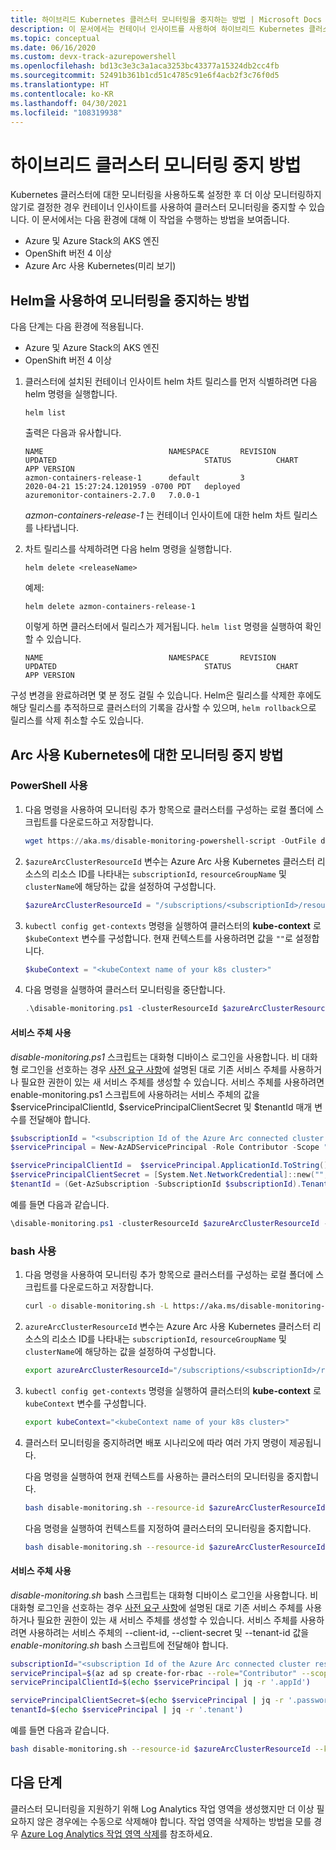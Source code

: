 ```yaml
---
title: 하이브리드 Kubernetes 클러스터 모니터링을 중지하는 방법 | Microsoft Docs
description: 이 문서에서는 컨테이너 인사이트를 사용하여 하이브리드 Kubernetes 클러스터의 모니터링을 중지할 수 있는 방법에 대해 설명합니다.
ms.topic: conceptual
ms.date: 06/16/2020
ms.custom: devx-track-azurepowershell
ms.openlocfilehash: bd13c3e3c3a1aca3253bc43377a15324db2cc4fb
ms.sourcegitcommit: 52491b361b1cd51c4785c91e6f4acb2f3c76f0d5
ms.translationtype: HT
ms.contentlocale: ko-KR
ms.lasthandoff: 04/30/2021
ms.locfileid: "108319938"
---
```

# <a name="how-to-stop-monitoring-your-hybrid-cluster"></a>하이브리드 클러스터 모니터링 중지 방법

Kubernetes 클러스터에 대한 모니터링을 사용하도록 설정한 후 더 이상 모니터링하지 않기로 결정한 경우 컨테이너 인사이트를 사용하여 클러스터 모니터링을 중지할 수 있습니다. 이 문서에서는 다음 환경에 대해 이 작업을 수행하는 방법을 보여줍니다.

- Azure 및 Azure Stack의 AKS 엔진
- OpenShift 버전 4 이상
- Azure Arc 사용 Kubernetes(미리 보기)

## <a name="how-to-stop-monitoring-using-helm"></a>Helm을 사용하여 모니터링을 중지하는 방법

다음 단계는 다음 환경에 적용됩니다.

- Azure 및 Azure Stack의 AKS 엔진
- OpenShift 버전 4 이상

1. 클러스터에 설치된 컨테이너 인사이트 helm 차트 릴리스를 먼저 식별하려면 다음 helm 명령을 실행합니다.

    ```
    helm list
    ```

    출력은 다음과 유사합니다.

    ```
    NAME                            NAMESPACE       REVISION        UPDATED                                 STATUS          CHART                           APP VERSION
    azmon-containers-release-1      default         3               2020-04-21 15:27:24.1201959 -0700 PDT   deployed        azuremonitor-containers-2.7.0   7.0.0-1
    ```

    *azmon-containers-release-1* 는 컨테이너 인사이트에 대한 helm 차트 릴리스를 나타냅니다.

2. 차트 릴리스를 삭제하려면 다음 helm 명령을 실행합니다.

    `helm delete <releaseName>`

    예제:

    `helm delete azmon-containers-release-1`

    이렇게 하면 클러스터에서 릴리스가 제거됩니다. `helm list` 명령을 실행하여 확인할 수 있습니다.

    ```
    NAME                            NAMESPACE       REVISION        UPDATED                                 STATUS          CHART                           APP VERSION
    ```

구성 변경을 완료하려면 몇 분 정도 걸릴 수 있습니다. Helm은 릴리스를 삭제한 후에도 해당 릴리스를 추적하므로 클러스터의 기록을 감사할 수 있으며, `helm rollback`으로 릴리스를 삭제 취소할 수도 있습니다.

## <a name="how-to-stop-monitoring-on-arc-enabled-kubernetes"></a>Arc 사용 Kubernetes에 대한 모니터링 중지 방법

### <a name="using-powershell"></a>PowerShell 사용

1. 다음 명령을 사용하여 모니터링 추가 항목으로 클러스터를 구성하는 로컬 폴더에 스크립트를 다운로드하고 저장합니다.

    ```powershell
    wget https://aka.ms/disable-monitoring-powershell-script -OutFile disable-monitoring.ps1
    ```

2. `$azureArcClusterResourceId` 변수는 Azure Arc 사용 Kubernetes 클러스터 리소스의 리소스 ID를 나타내는 `subscriptionId`, `resourceGroupName` 및 `clusterName`에 해당하는 값을 설정하여 구성합니다.

    ```powershell
    $azureArcClusterResourceId = "/subscriptions/<subscriptionId>/resourceGroups/<resourceGroupName>/providers/Microsoft.Kubernetes/connectedClusters/<clusterName>"
    ```

3. `kubectl config get-contexts` 명령을 실행하여 클러스터의 **kube-context** 로 `$kubeContext` 변수를 구성합니다. 현재 컨텍스트를 사용하려면 값을 `""`로 설정합니다.

    ```powershell
    $kubeContext = "<kubeContext name of your k8s cluster>"
    ```

4. 다음 명령을 실행하여 클러스터 모니터링을 중단합니다.

    ```powershell
    .\disable-monitoring.ps1 -clusterResourceId $azureArcClusterResourceId -kubeContext $kubeContext
    ```

#### <a name="using-service-principal"></a>서비스 주체 사용
*disable-monitoring.ps1* 스크립트는 대화형 디바이스 로그인을 사용합니다. 비 대화형 로그인을 선호하는 경우 [사전 요구 사항](container-insights-enable-arc-enabled-clusters.md#prerequisites)에 설명된 대로 기존 서비스 주체를 사용하거나 필요한 권한이 있는 새 서비스 주체를 생성할 수 있습니다. 서비스 주체를 사용하려면 enable-monitoring.ps1 스크립트에 사용하려는 서비스 주체의 값을 $servicePrincipalClientId, $servicePrincipalClientSecret 및 $tenantId 매개 변수를 전달해야 합니다.

```powershell
$subscriptionId = "<subscription Id of the Azure Arc connected cluster resource>"
$servicePrincipal = New-AzADServicePrincipal -Role Contributor -Scope "/subscriptions/$subscriptionId"

$servicePrincipalClientId =  $servicePrincipal.ApplicationId.ToString()
$servicePrincipalClientSecret = [System.Net.NetworkCredential]::new("", $servicePrincipal.Secret).Password
$tenantId = (Get-AzSubscription -SubscriptionId $subscriptionId).TenantId
```

예를 들면 다음과 같습니다.

```powershell
\disable-monitoring.ps1 -clusterResourceId $azureArcClusterResourceId -kubeContext $kubeContext -servicePrincipalClientId $servicePrincipalClientId -servicePrincipalClientSecret $servicePrincipalClientSecret -tenantId $tenantId
```


### <a name="using-bash"></a>bash 사용

1. 다음 명령을 사용하여 모니터링 추가 항목으로 클러스터를 구성하는 로컬 폴더에 스크립트를 다운로드하고 저장합니다.

    ```bash
    curl -o disable-monitoring.sh -L https://aka.ms/disable-monitoring-bash-script
    ```

2. `azureArcClusterResourceId` 변수는 Azure Arc 사용 Kubernetes 클러스터 리소스의 리소스 ID를 나타내는 `subscriptionId`, `resourceGroupName` 및 `clusterName`에 해당하는 값을 설정하여 구성합니다.

    ```bash
    export azureArcClusterResourceId="/subscriptions/<subscriptionId>/resourceGroups/<resourceGroupName>/providers/Microsoft.Kubernetes/connectedClusters/<clusterName>"
    ```

3. `kubectl config get-contexts` 명령을 실행하여 클러스터의 **kube-context** 로 `kubeContext` 변수를 구성합니다.

    ```bash
    export kubeContext="<kubeContext name of your k8s cluster>"
    ```

4. 클러스터 모니터링을 중지하려면 배포 시나리오에 따라 여러 가지 명령이 제공됩니다.

    다음 명령을 실행하여 현재 컨텍스트를 사용하는 클러스터의 모니터링을 중지합니다.

    ```bash
    bash disable-monitoring.sh --resource-id $azureArcClusterResourceId
    ```

    다음 명령을 실행하여 컨텍스트를 지정하여 클러스터의 모니터링을 중지합니다.

    ```bash
    bash disable-monitoring.sh --resource-id $azureArcClusterResourceId --kube-context $kubeContext
    ```

#### <a name="using-service-principal"></a>서비스 주체 사용
*disable-monitoring.sh* bash 스크립트는 대화형 디바이스 로그인을 사용합니다. 비 대화형 로그인을 선호하는 경우 [사전 요구 사항](container-insights-enable-arc-enabled-clusters.md#prerequisites)에 설명된 대로 기존 서비스 주체를 사용하거나 필요한 권한이 있는 새 서비스 주체를 생성할 수 있습니다. 서비스 주체를 사용하려면 사용하려는 서비스 주체의 --client-id, --client-secret 및 --tenant-id 값을 *enable-monitoring.sh* bash 스크립트에 전달해야 합니다.

```bash
subscriptionId="<subscription Id of the Azure Arc connected cluster resource>"
servicePrincipal=$(az ad sp create-for-rbac --role="Contributor" --scopes="/subscriptions/${subscriptionId}")
servicePrincipalClientId=$(echo $servicePrincipal | jq -r '.appId')

servicePrincipalClientSecret=$(echo $servicePrincipal | jq -r '.password')
tenantId=$(echo $servicePrincipal | jq -r '.tenant')
```

예를 들면 다음과 같습니다.

```bash
bash disable-monitoring.sh --resource-id $azureArcClusterResourceId --kube-context $kubeContext --client-id $servicePrincipalClientId --client-secret $servicePrincipalClientSecret  --tenant-id $tenantId
```

## <a name="next-steps"></a>다음 단계

클러스터 모니터링을 지원하기 위해 Log Analytics 작업 영역을 생성했지만 더 이상 필요하지 않은 경우에는 수동으로 삭제해야 합니다. 작업 영역을 삭제하는 방법을 모를 경우 [Azure Log Analytics 작업 영역 삭제](../logs/delete-workspace.md)를 참조하세요.
